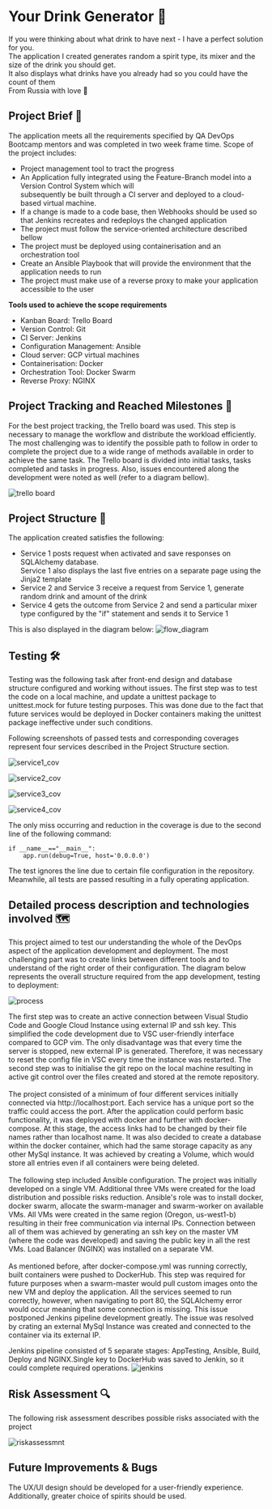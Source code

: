 # Your Drink Generator :clinking_glasses: 

If you were thinking about what drink to have next - I have a perfect solution for you. <br>
The application I created generates random a spirit type, its mixer and the size of the drink you should get.<br>
It also displays what drinks have you already had so you could have the count of them <br>
From Russia with love :bear:

## Project Brief 	:memo:

The application meets all the requirements specified by QA DevOps Bootcamp mentors and was completed in two week frame time.
Scope of the project includes:
- Project management tool to tract the progress
- An Application fully integrated using the Feature-Branch model into a Version Control System which will <br> subsequently be built through a CI server and deployed to a cloud-based virtual machine.
- If a change is made to a code base, then Webhooks should be used so that Jenkins recreates and redeploys the changed application
- The project must follow the service-oriented architecture described bellow 
- The project must be deployed using containerisation and an orchestration tool
- Create an Ansible Playbook that will provide the environment that the application needs to run
- The project must make use of a reverse proxy to make your application accessible to the user

**Tools used to achieve the scope requirements** 

- Kanban Board: Trello Board
- Version Control: Git
- CI Server: Jenkins
- Configuration Management: Ansible
- Cloud server: GCP virtual machines
- Containerisation: Docker
- Orchestration Tool: Docker Swarm
- Reverse Proxy: NGINX

## Project Tracking and Reached Milestones :briefcase:

For the best project tracking, the Trello board was used. This step is necessary to manage the workflow and distribute the workload efficiently. The most challenging was to identify the possible path to follow in order to complete the project due to a wide range of methods available in order to achieve the same task. The Trello board is divided into initial tasks, tasks completed and tasks in progress. Also, issues
encountered along the development were noted as well (refer to a diagram bellow).

![trello board](https://user-images.githubusercontent.com/62849876/109438540-6eb89780-7a22-11eb-93eb-794ee1e4fe18.png)


## Project Structure 	:page_with_curl:

The application created satisfies the following:
- Service 1 posts request when activated and save responses on SQLAlchemy database. <br>
  Service 1 also displays the last five entries on a separate page using the Jinja2 template
- Service 2 and Service 3 receive a request from Service 1, generate random drink and amount of the drink
- Service 4 gets the outcome from Service 2 and send a particular mixer type configured by the "if" statement and sends it to Service 1 

This is also displayed in the diagram below: 
![flow_diagram](https://user-images.githubusercontent.com/62849876/109434134-a49e5180-7a0b-11eb-9369-7a8749c61b1d.png)

## Testing	:hammer_and_wrench:

Testing was the following task after front-end design and database structure configured and working without issues. The first step was to 
test the code on a local machine, and update a unittest package to unittest.mock for future testing purposes. This was done due to the fact 
that future services would be deployed in Docker containers making the unittest package ineffective under such conditions.

Following screenshots of passed tests and corresponding coverages represent four services described in the Project Structure section.

![service1_cov](https://user-images.githubusercontent.com/62849876/109439655-2c458980-7a27-11eb-89f0-7a329408f3b2.png)

![service2_cov](https://user-images.githubusercontent.com/62849876/109439661-3798b500-7a27-11eb-9dc5-562c7a4684a0.png)

![service3_cov](https://user-images.githubusercontent.com/62849876/109439664-39fb0f00-7a27-11eb-909d-1e5a57914195.png)

![service4_cov](https://user-images.githubusercontent.com/62849876/109439666-3c5d6900-7a27-11eb-9064-5300716e4ca7.png)

The only miss occurring and reduction in the coverage is due to the second line of the following command:
```
if __name__=="__main__":
    app.run(debug=True, host='0.0.0.0')
```
The test ignores the line due to certain file configuration in the repository. Meanwhile, all tests are passed resulting in a fully operating application. 

## Detailed process description and technologies involved	:world_map:

This project aimed to test our understanding the whole of the DevOps aspect of the application development and deployment. The most challenging part 
was to create links between different tools and to understand of the right order of their configuration. The diagram below represents the overall structure required from the app development, testing to deployment:

![process](https://user-images.githubusercontent.com/62849876/109441902-85fd8200-7a2e-11eb-95af-a73ba391d2bc.png)

The first step was to create an active connection between Visual Studio Code and Google Cloud Instance using external IP and ssh key. This simplified the code development 
due to VSC user-friendly interface compared to GCP vim. The only disadvantage was that every time the server is stopped, new external IP is generated. Therefore, it was necessary to reset the config file in VSC every time the instance was restarted. The second step was to initialise the git repo on the local machine resulting in active git control over the files created and stored at the remote repository. 
<br>
<br>
The project consisted of a minimum of four different services initially connected via http://localhost:port. Each service has a unique port so the traffic could access the port. 
After the application could perform basic functionality, it was deployed with docker and further with docker-compose. At this stage, the access links had to be changed by their file names rather than localhost name. It was also decided to create a database within the docker container, which had the same storage capacity as any other MySql instance. 
It was achieved by creating a Volume, which would store all entries even if all containers were being deleted. 
<br>
<br>
The following step included Ansible configuration. The project was initially developed on a single VM. Additional three VMs were created for the load distribution and possible risks reduction. Ansible's role was to install docker, docker swarm, allocate the swarm-manager and swarm-worker on available VMs. All VMs were created in the same region
(Oregon, us-west1-b) resulting in their free communication via internal IPs. Connection between all of them was achieved by generating an ssh key on the master VM (where
the code was developed) and saving the public key in all the rest VMs. Load Balancer (NGINX) was installed on a separate VM.
<br>
<br>
As mentioned before, after docker-compose.yml was running correctly, built containers were pushed to DockerHub. This step was required for future purposes when a 
swarm-master would pull custom images onto the new VM and deploy the application. All the services seemed to run correctly, however, when navigating to port 80, the SQLAlchemy
error would occur meaning that some connection is missing. This issue postponed Jenkins pipeline development greatly. The issue was resolved by crating an external MySql Instance was created and connected to the container via its external IP. 

Jenkins pipeline consisted of 5 separate stages: AppTesting, Ansible, Build, Deploy and NGINX.Single key to DockerHub was saved to Jenkin, so it could complete 
required operations. 
![jenkins](https://user-images.githubusercontent.com/62849876/109640802-d6690280-7b48-11eb-844d-b32596efd4e0.png)


## Risk Assessment :mag:

The following risk assessment describes possible risks associated with the project

![riskassessmnt](https://user-images.githubusercontent.com/62849876/109443623-e7bfeb00-7a32-11eb-9c5d-4e4a278be5bb.png)


## Future Improvements & Bugs

The UX/UI design should be developed for a user-friendly experience. Additionally, greater choice of spirits should be used.
<br> 


